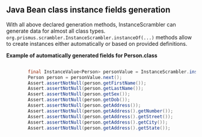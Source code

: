 ## Java Bean class instance fields generation
With all above declared generation methods, InstanceScrambler can generate data for almost all class types.
`org.prismus.scrambler.InstanceScrambler.instanceOf(...)` methods allow to create instances either automatically or based on 
provided definitions.

**Example of automatically generated fields for Person.class**  
```java

        final InstanceValue<Person> personValue = InstanceScrambler.instanceOf(Person.class);
        Person person = personValue.next();
        Assert.assertNotNull(person.getFirstName());
        Assert.assertNotNull(person.getLastName());
        Assert.assertNotNull(person.getSex());
        Assert.assertNotNull(person.getDob());
        Assert.assertNotNull(person.getAddress());
        Assert.assertNotNull(person.getAddress().getNumber());
        Assert.assertNotNull(person.getAddress().getStreet());
        Assert.assertNotNull(person.getAddress().getCity());
        Assert.assertNotNull(person.getAddress().getState());

```
